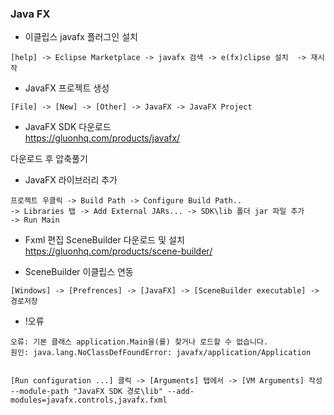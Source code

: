 ### Java FX

- 이클립스 javafx 플러그인 설치   
```
[help] -> Eclipse Marketplace -> javafx 검색 -> e(fx)clipse 설치  -> 재시작   
```
- JavaFX 프로젝트 생성   
```
[File] -> [New] -> [Other] -> JavaFX -> JavaFX Project   
```

- JavaFX SDK 다운로드   
https://gluonhq.com/products/javafx/

다운로드 후 압축풀기   

- JavaFX 라이브러리 추가   
```
프로젝트 우클릭 -> Build Path -> Configure Build Path..
-> Libraries 탭 -> Add External JARs... -> SDK\lib 폴더 jar 파일 추가
-> Run Main
```

- Fxml 편집 SceneBuilder 다운로드 및 설치   
https://gluonhq.com/products/scene-builder/

- SceneBuilder 이클립스 연동  
```
[Windows] -> [Prefrences] -> [JavaFX] -> [SceneBuilder executable] -> 경로저장
```

- !오류
```
오류: 기본 클래스 application.Main을(를) 찾거나 로드할 수 없습니다.
원인: java.lang.NoClassDefFoundError: javafx/application/Application


[Run configuration ...] 클릭 -> [Arguments] 탭에서 -> [VM Arguments] 작성   
--module-path "JavaFX SDK 경로\lib" --add-modules=javafx.controls,javafx.fxml

```

